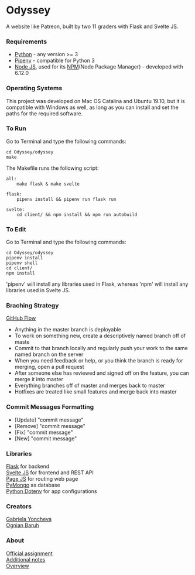 # Odyssey
A website like Patreon, built by two 11 graders with Flask and Svelte JS.

### Requirements
 - [Python](https://www.python.org/) - any version >= 3
 - [Pipenv](https://pipenv-fork.readthedocs.io/en/latest/) - compatible for Python 3
 - [Node JS](https://nodejs.org/en/), used for its [NPM](https://www.npmjs.com/)(Node Package Manager) - developed with 6.12.0

### Operating Systems
This project was developed on Mac OS Catalina and Ubuntu 19.10, but it is compatible with Windows as well, as long as you can install and set the paths for the required software.

### To Run
Go to Terminal and type the following commands: 
```
cd Odyssey/odyssey
make
```

The Makefile runs the following script:
```
all:
	make flask & make svelte

flask:
	pipenv install && pipenv run flask run

svelte:
	cd client/ && npm install && npm run autobuild
```

### To Edit
Go to Terminal and type the following commands: 
```
cd Odyssey/odyssey
pipenv install
pipenv shell
cd client/
npm install
```
'pipenv' will install any libraries used in Flask, whereas 'npm' will install any libraries used in Svelte JS.

### Braching Strategy

[GitHub Flow](https://githubflow.github.io/)

 - Anything in the master branch is deployable
 - To work on something new, create a descriptively named branch off of maste
 - Commit to that branch locally and regularly push your work to the same named branch on the server
 - When you need feedback or help, or you think the branch is ready for merging, open a pull request
 - After someone else has reviewed and signed off on the feature, you can merge it into master
 - Everything branches off of master and merges back to master
 - Hotfixes are treated like small features and merge back into master

### Commit Messages Formatting
 - [Update] "commit message"
 - [Remove] "commit message"
 - [Fix] "commit message"
 - [New] "commit message"

### Libraries
[Flask](https://flask.palletsprojects.com/en/1.1.x/) for backend \
[Svelte JS](https://svelte.dev/) for frontend and REST API \
[Page JS](https://visionmedia.github.io/page.js/) for routing web page \
[PyMongo](https://api.mongodb.com/python/current/tutorial.html) as database \
[Python Dotenv](https://pypi.org/project/python-dotenv/) for app configurations

### Creators
[Gabriela Yoncheva](https://github.com/GabrielaY) \
[Ognian Baruh](https://github.com/ogi02)

### About
[Official assignment](https://docs.google.com/document/d/1fe4PTeQvuJQCtzLAepiWgYKQRrgO0HffOD3cP5iOwkI/edit?usp=sharing) \
[Additional notes](https://docs.google.com/document/d/1MGU3UjkklhmtIZYOXibMGOLQSNI5sJdpi29l_KBRsfU/edit) \
[Overview](https://docs.google.com/spreadsheets/d/19rgsBmh61TQRARmx8KPktfGFi1IK6kYtLRE6ENJNaMM/edit#gid=0)
